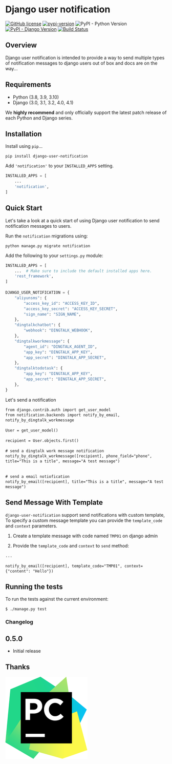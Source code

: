 # Django user notification

[![GitHub license](https://img.shields.io/github/license/anyidea/django-user-notification)](https://github.com/anyidea/django-user-notification/blob/master/LICENSE)
[![pypi-version](https://img.shields.io/pypi/v/django-user-notification.svg)](https://pypi.python.org/pypi/django-user-notification)
![PyPI - Python Version](https://img.shields.io/pypi/pyversions/django-user-notification)
[![PyPI - Django Version](https://img.shields.io/badge/django-%3E%3D3.0-44B78B)](https://www.djangoproject.com/)
[![Build Status](https://app.travis-ci.com/anyidea/django-user-notification.svg?branch=master)](https://app.travis-ci.com/anyidea/django-user-notification)


Overview
-----
Django user notification is intended to provide a way to send multiple types of notification messages to django users out of box
 and docs are on the way...

Requirements
-----

* Python (3.8, 3.9, 3.10)
* Django (3.0, 3.1, 3.2, 4.0, 4.1)

We **highly recommend** and only officially support the latest patch release of
each Python and Django series.

Installation
-----

Install using `pip`...

    pip install django-user-notification

Add `'notification'` to your `INSTALLED_APPS` setting.
```python
INSTALLED_APPS = [
    ...
    'notification',
]
```

Quick Start
-----

Let's take a look at a quick start of using Django user notification to send notification messages to users.

Run the `notification` migrations using:

    python manage.py migrate notification


Add the following to your `settings.py` module:

```python
INSTALLED_APPS = [
    ...  # Make sure to include the default installed apps here.
    'rest_framework',
]

DJANGO_USER_NOTIFICATION = {
    "aliyunsms": {
        "access_key_id": "ACCESS_KEY_ID",
        "access_key_secret": "ACCESS_KEY_SECRET",
        "sign_name": "SIGN_NAME",
    },
    "dingtalkchatbot": {
        "webhook": "DINGTALK_WEBHOOK",
    },
    "dingtalkworkmessage": {
        "agent_id": "DINGTALK_AGENT_ID",
        "app_key": "DINGTALK_APP_KEY",
        "app_secret": "DINGTALK_APP_SECRET",
    },
    "dingtalktodotask": {
        "app_key": "DINGTALK_APP_KEY",
        "app_secret": "DINGTALK_APP_SECRET",
    },
}
```

Let's send a notification

``` {.python}
from django.contrib.auth import get_user_model
from notification.backends import notify_by_email, notify_by_dingtalk_workmessage

User = get_user_model()

recipient = User.objects.first()

# send a dingtalk work message notification
notify_by_dingtalk_workmessage([recipient], phone_field="phone", title="This is a title", message="A test message")


# send a email notiofication
notify_by_email([recipient], title="This is a title", message="A test message")
```

Send Message With Template
--------------

`django-user-notification` support send notifications with custom template, To
specify a custom message template you can provide the `template_code`
and `context` parameters.

1)  Create a template message with code named `TMP01` on django admin



2) Provide the `template_code` and `context` to `send` method:
``` {.python}
...

notify_by_email([recipient], template_code="TMP01", context={"content": "Hello"})
```



Running the tests
-----------------

To run the tests against the current environment:

``` {.bash}
$ ./manage.py test
```

### Changelog

0.5.0
-----

-   Initial release

## Thanks

[![PyCharm](docs/pycharm.svg)](https://www.jetbrains.com/?from=drfexts)
